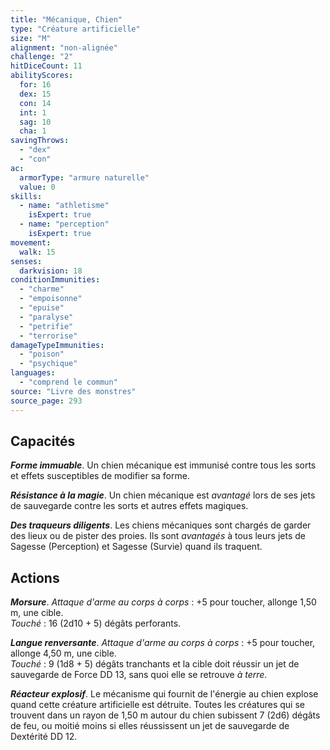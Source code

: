 ```yaml
---
title: "Mécanique, Chien"
type: "Créature artificielle"
size: "M"
alignment: "non-alignée"
challenge: "2"
hitDiceCount: 11
abilityScores:
  for: 16
  dex: 15
  con: 14
  int: 1
  sag: 10
  cha: 1
savingThrows: 
  - "dex"
  - "con"
ac: 
  armorType: "armure naturelle"
  value: 0
skills: 
  - name: "athletisme"
    isExpert: true
  - name: "perception"
    isExpert: true
movement: 
  walk: 15
senses: 
  darkvision: 18
conditionImmunities: 
  - "charme"
  - "empoisonne"
  - "epuise"
  - "paralyse"
  - "petrifie"
  - "terrorise"
damageTypeImmunities: 
  - "poison"
  - "psychique"
languages: 
  - "comprend le commun"
source: "Livre des monstres"
source_page: 293
---
```

## Capacités
_**Forme immuable**_. Un chien mécanique est immunisé contre tous les sorts et effets susceptibles de modifier sa forme.

_**Résistance à la magie**_. Un chien mécanique est _avantagé_ lors de ses jets de sauvegarde contre les sorts et autres effets magiques.

_**Des traqueurs diligents**_. Les chiens mécaniques sont chargés de garder des lieux ou de pister des proies. Ils sont _avantagés_ à tous leurs jets de Sagesse (Perception) et Sagesse (Survie) quand ils traquent.

## Actions
_**Morsure**_. _Attaque d'arme au corps à corps_ : +5 pour toucher, allonge 1,50 m, une cible.  
_Touché_ : 16 (2d10 + 5) dégâts perforants.

_**Langue renversante**_. _Attaque d'arme au corps à corps_ : +5 pour toucher, allonge 4,50 m, une cible.  
_Touché_ : 9 (1d8 + 5) dégâts tranchants et la cible doit réussir un jet de sauvegarde de Force DD 13, sans quoi elle se retrouve _à terre_.

_**Réacteur explosif**_. Le mécanisme qui fournit de l'énergie au chien explose quand cette créature artificielle est détruite. Toutes les créatures qui se trouvent dans un rayon de 1,50 m autour du chien subissent 7 (2d6) dégâts de feu, ou moitié moins si elles réussissent un jet de sauvegarde de Dextérité DD 12.

